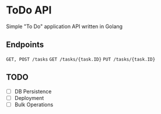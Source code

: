 # ToDo API

Simple "To Do" application API written in Golang

## Endpoints
`GET, POST /tasks`
`GET /tasks/{task.ID}`
`PUT /tasks/{task.ID}`

## TODO
- [ ] DB Persistence
- [ ] Deployment
- [ ] Bulk Operations